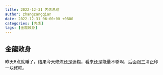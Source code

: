 ```yaml
---
title: 2022-12-31 内炼总结
author: zhangzangqian
date: 2022-12-31 06:00:00 +0800
categories: [内炼]
tags: [金龍敕身]
---
```


## 金龍敕身

昨天8点就睡了，结果今天修炼还是迷糊，看来还是能量不够啊，后面跟三清正印一块修吧。
